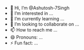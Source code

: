 - 👋 Hi, I’m @Ashutosh-7Singh
- 👀 I’m interested in ...
- 🌱 I’m currently learning ...
- 💞️ I’m looking to collaborate on ...
- 📫 How to reach me ...
- 😄 Pronouns: ...
- ⚡ Fun fact: ...

<!---
Ashutosh-7Singh/Ashutosh-7Singh is a ✨ special ✨ repository because its `README.md` (this file) appears on your GitHub profile.
You can click the Preview link to take a look at your changes.
--->
